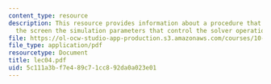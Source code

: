 ```yaml
---
content_type: resource
description: This resource provides information about a procedure that reads in from
  the screen the simulation parameters that control the solver operation.
file: https://ol-ocw-studio-app-production.s3.amazonaws.com/courses/10-34-numerical-methods-applied-to-chemical-engineering-fall-2005/5c111a3bf7e489c71cc892da0a023e01_lec04.pdf
file_type: application/pdf
resourcetype: Document
title: lec04.pdf
uid: 5c111a3b-f7e4-89c7-1cc8-92da0a023e01
---
```

